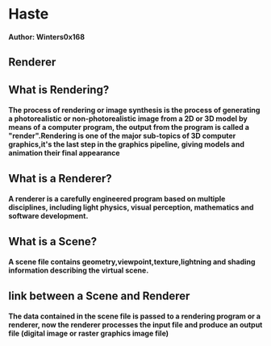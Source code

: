 # Haste

#### Author: Winters0x168

## Renderer


## What is Rendering?

#### The process of rendering or image synthesis is the process of generating a photorealistic or non-photorealistic image from a 2D or 3D model by means of a computer program, the output from the program is called a "render".Rendering is one of the major sub-topics of 3D computer graphics,it's the last step in the graphics pipeline, giving models and animation their final appearance

## What is a Renderer?

#### A renderer is a carefully engineered program based on multiple disciplines, including light physics, visual perception, mathematics and software development.

## What is a Scene?

#### A scene file contains geometry,viewpoint,texture,lightning and shading information describing the virtual scene.

## link between a Scene and Renderer

#### The data contained in the scene file is passed to a rendering program or a renderer, now the renderer processes the input file and produce an output file (digital image or raster graphics image file)